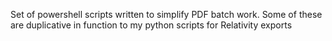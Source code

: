 Set of powershell scripts written to simplify PDF batch work. Some of these are duplicative in function to my python scripts for Relativity exports
